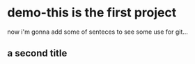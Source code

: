 # demo-this is the first project
now i'm gonna add some of senteces to see some use for git...

## a second title
